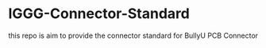 # IGGG-Connector-Standard
this repo is aim to provide the connector standard for BullyU PCB Connector 
